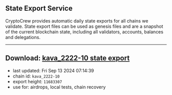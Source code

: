 ## State Export Service
CryptoCrew provides automatic daily state exports for all chains we validate. State export files can be used as genesis files and are a snapshot of the current blockchain state, including all validators, accounts, balances and delegations.

---
**Download: [kava_2222-10 state export](https://dl-eu2.ccvalidators.com/SERVICE/kava/kava_2222-10_export_11683307.json)**
---

- last updated: Fri Sep 13 2024 07:14:39
- chain id: `kava_2222-10`
- export height: `11683307`
- use for: airdrops, local tests, chain recovery
